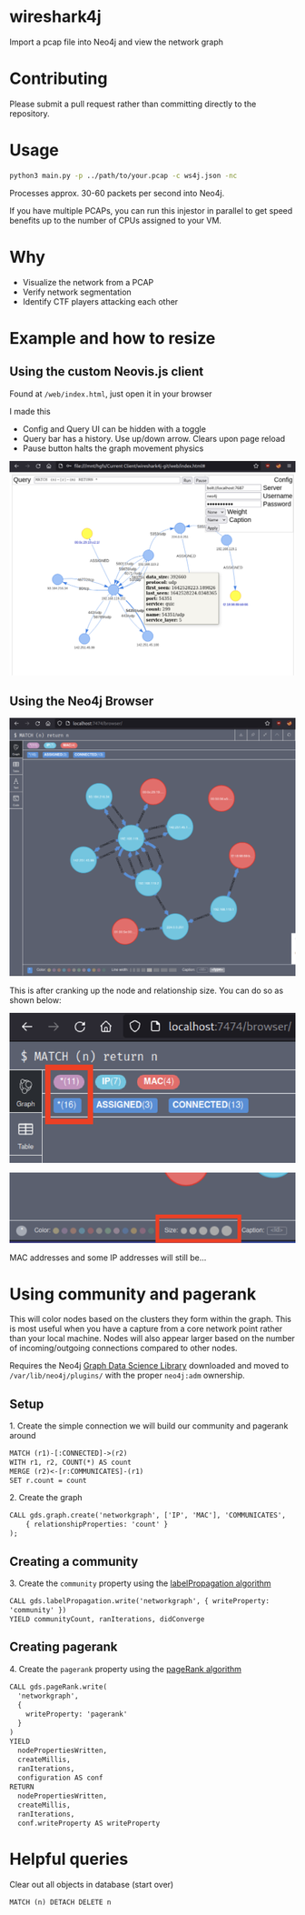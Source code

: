 # wireshark4j
Import a pcap file into Neo4j and view the network graph

# Contributing

Please submit a pull request rather than committing directly to the repository.

# Usage

```bash
python3 main.py -p ../path/to/your.pcap -c ws4j.json -nc
```

Processes approx. 30-60 packets per second into Neo4j.

If you have multiple PCAPs, you can run this injestor in parallel to get speed benefits up to the number of CPUs assigned to your VM.

# Why

 - Visualize the network from a PCAP
 - Verify network segmentation
 - Identify CTF players attacking each other

# Example and how to resize

## Using the custom Neovis.js client

Found at `/web/index.html`, just open it in your browser

I made this

 - Config and Query UI can be hidden with a toggle
 - Query bar has a history. Use up/down arrow. Clears upon page reload
 - Pause button halts the graph movement physics

![Preview](/screenshots/Screen%20Shot%202022-01-19%20at%203.02.39%20PM.png "Neovis.js client")

## Using the Neo4j Browser

![Preview](/screenshots/Screen%20Shot%202022-01-18%20at%204.51.56%20PM.png "Preview")

This is after cranking up the node and relationship size. You can do so as shown below:

![Click here](/screenshots/Screen%20Shot%202022-01-18%20at%204.52.05%20PM.png "Node and Edge labels")

![then here](/screenshots/Screen%20Shot%202022-01-18%20at%204.52.45%20PM.png "Edit size, color")

MAC addresses and some IP addresses will still be...

# Using community and pagerank

This will color nodes based on the clusters they form within the graph. This is most useful when you have a capture from a core network point rather than your local machine. Nodes will also appear larger based on the number of incoming/outgoing connections compared to other nodes.

Requires the Neo4j [Graph Data Science Library](https://neo4j.com/download-center/#algorithms) downloaded and moved to `/var/lib/neo4j/plugins/` with the proper `neo4j:adm` ownership.

## Setup

1\. Create the simple connection we will build our community and pagerank around

```
MATCH (r1)-[:CONNECTED]->(r2)
WITH r1, r2, COUNT(*) AS count
MERGE (r2)<-[r:COMMUNICATES]-(r1)
SET r.count = count
```

2\. Create the graph

```
CALL gds.graph.create('networkgraph', ['IP', 'MAC'], 'COMMUNICATES',
    { relationshipProperties: 'count' }
);
```

## Creating a community

3\. Create the `community` property using the [labelPropagation algorithm](https://data-xtractor.com/blog/graphs/neo4j-graph-algorithms-community-detection/#6_Label_Propagation_Algorithm_LPA)

```
CALL gds.labelPropagation.write('networkgraph', { writeProperty: 'community' })
YIELD communityCount, ranIterations, didConverge
```

## Creating pagerank

4\. Create the `pagerank` property using the [pageRank algorithm](https://neo4j.com/docs/graph-data-science/current/algorithms/page-rank/#algorithms-page-rank-examples-write)

```
CALL gds.pageRank.write(
  'networkgraph',
  {
    writeProperty: 'pagerank'
  }
)
YIELD
  nodePropertiesWritten,
  createMillis,
  ranIterations,
  configuration AS conf
RETURN
  nodePropertiesWritten,
  createMillis,
  ranIterations,
  conf.writeProperty AS writeProperty
```

# Helpful queries

Clear out all objects in database (start over)

```
MATCH (n) DETACH DELETE n
```

